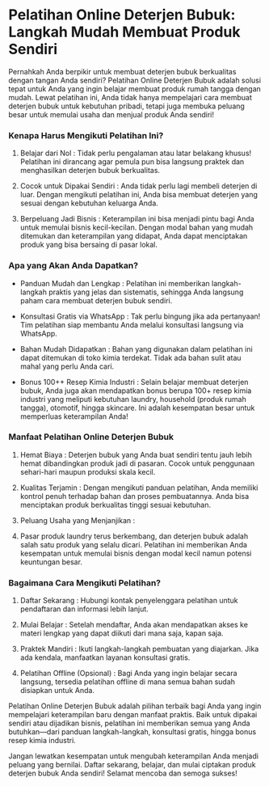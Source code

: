 # Pelatihan Online Deterjen Bubuk: Langkah Mudah Membuat Produk Sendiri


Pernahkah Anda berpikir untuk membuat deterjen bubuk berkualitas dengan tangan Anda sendiri? Pelatihan Online Deterjen Bubuk adalah solusi tepat untuk Anda yang ingin belajar membuat produk rumah tangga dengan mudah. Lewat pelatihan ini, Anda tidak hanya mempelajari cara membuat deterjen bubuk untuk kebutuhan pribadi, tetapi juga membuka peluang besar untuk memulai usaha dan menjual produk Anda sendiri!


### Kenapa Harus Mengikuti Pelatihan Ini?

1. Belajar dari Nol : Tidak perlu pengalaman atau latar belakang khusus! Pelatihan ini dirancang agar pemula pun bisa langsung praktek dan menghasilkan deterjen bubuk berkualitas.

2. Cocok untuk Dipakai Sendiri : Anda tidak perlu lagi membeli deterjen di luar. Dengan mengikuti pelatihan ini, Anda bisa membuat deterjen yang sesuai dengan kebutuhan keluarga Anda.

3. Berpeluang Jadi Bisnis : Keterampilan ini bisa menjadi pintu bagi Anda untuk memulai bisnis kecil-kecilan. Dengan modal bahan yang mudah ditemukan dan keterampilan yang didapat, Anda dapat menciptakan produk yang bisa bersaing di pasar lokal.


### Apa yang Akan Anda Dapatkan?

- Panduan Mudah dan Lengkap : Pelatihan ini memberikan langkah-langkah praktis yang jelas dan sistematis, sehingga Anda langsung paham cara membuat deterjen bubuk sendiri.

- Konsultasi Gratis via WhatsApp : Tak perlu bingung jika ada pertanyaan! Tim pelatihan siap membantu Anda melalui konsultasi langsung via WhatsApp.

- Bahan Mudah Didapatkan : Bahan yang digunakan dalam pelatihan ini dapat ditemukan di toko kimia terdekat. Tidak ada bahan sulit atau mahal yang perlu Anda cari.

- Bonus 100++ Resep Kimia Industri : Selain belajar membuat deterjen bubuk, Anda juga akan mendapatkan bonus berupa 100+ resep kimia industri yang meliputi kebutuhan laundry, household (produk rumah tangga), otomotif, hingga skincare. Ini adalah kesempatan besar untuk memperluas keterampilan Anda!



### Manfaat Pelatihan Online Deterjen Bubuk

1. Hemat Biaya :
Deterjen bubuk yang Anda buat sendiri tentu jauh lebih hemat dibandingkan produk jadi di pasaran. Cocok untuk penggunaan sehari-hari maupun produksi skala kecil.

2. Kualitas Terjamin :
Dengan mengikuti panduan pelatihan, Anda memiliki kontrol penuh terhadap bahan dan proses pembuatannya. Anda bisa menciptakan produk berkualitas tinggi sesuai kebutuhan.

3. Peluang Usaha yang Menjanjikan :
4. Pasar produk laundry terus berkembang, dan deterjen bubuk adalah salah satu produk yang selalu dicari. Pelatihan ini memberikan Anda kesempatan untuk memulai bisnis dengan modal kecil namun potensi keuntungan besar.


### Bagaimana Cara Mengikuti Pelatihan?

1. Daftar Sekarang : Hubungi kontak penyelenggara pelatihan untuk pendaftaran dan informasi lebih lanjut.

2. Mulai Belajar : Setelah mendaftar, Anda akan mendapatkan akses ke materi lengkap yang dapat diikuti dari mana saja, kapan saja.

3. Praktek Mandiri : Ikuti langkah-langkah pembuatan yang diajarkan. Jika ada kendala, manfaatkan layanan konsultasi gratis.

5. Pelatihan Offline (Opsional) : Bagi Anda yang ingin belajar secara langsung, tersedia pelatihan offline di mana semua bahan sudah disiapkan untuk Anda.


Pelatihan Online Deterjen Bubuk adalah pilihan terbaik bagi Anda yang ingin mempelajari keterampilan baru dengan manfaat praktis. Baik untuk dipakai sendiri atau dijadikan bisnis, pelatihan ini memberikan semua yang Anda butuhkan—dari panduan langkah-langkah, konsultasi gratis, hingga bonus resep kimia industri.

Jangan lewatkan kesempatan untuk mengubah keterampilan Anda menjadi peluang yang bernilai. Daftar sekarang, belajar, dan mulai ciptakan produk deterjen bubuk Anda sendiri! Selamat mencoba dan semoga sukses! 
